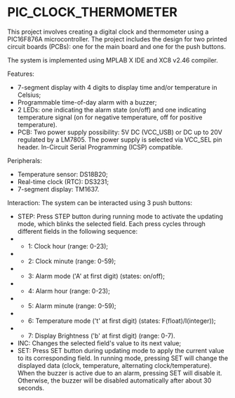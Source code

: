 # PIC_CLOCK_THERMOMETER

This project involves creating a digital clock and thermometer using a PIC16F876A microcontroller. The project includes the design for two printed circuit boards (PCBs): one for the main board and one for the push buttons.

The system is implemented using MPLAB X IDE and XC8 v2.46 compiler.

Features:
- 7-segment display with 4 digits to display time and/or temperature in Celsius;
- Programmable time-of-day alarm with a buzzer;
- 2 LEDs: one indicating the alarm state (on/off) and one indicating temperature signal (on for negative temperature, off for positive temperature).
- PCB: Two power supply possibility: 5V DC (VCC_USB) or DC up to 20V regulated by a LM7805. The power supply is selected via VCC_SEL pin header. In-Circuit Serial Programming (ICSP) compatible.

Peripherals:
- Temperature sensor: DS18B20;
- Real-time clock (RTC): DS3231;
- 7-segment display: TM1637.

Interaction:
The system can be interacted using 3 push buttons:
- STEP: Press STEP button during running mode to activate the updating mode, which blinks the selected field. Each press cycles through different fields in the following sequence:
- - 1: Clock hour (range: 0-23);
- - 2: Clock minute (range: 0-59);
- - 3: Alarm mode ('A' at first digit) (states: on/off);
- - 4: Alarm hour (range: 0-23);
- - 5: Alarm minute (range: 0-59);
- - 6: Temperature mode ('t' at first digit) (states: F(float)/I(integer));
- - 7: Display Brightness ('b' at first digit) (range: 0-7).
- INC: Changes the selected field's value to its next value;
- SET: Press SET button during updating mode to apply the current value to its corresponding field. In running mode, pressing SET will change the displayed data (clock, temperature, alternating clock/temperature). When the buzzer is active due to an alarm, pressing SET will disable it. Otherwise, the buzzer will be disabled automatically after about 30 seconds.